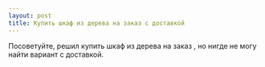 ```yaml
---
layout: post 
title: Купить шкаф из дерева на заказ с доставкой 
--- 
```

Посоветуйте, решил купить шкаф из дерева на заказ , но нигде не могу найти вариант с доставкой.